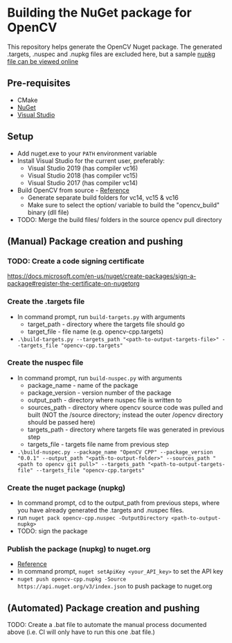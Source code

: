 # Building the NuGet package for OpenCV

This repository helps generate the OpenCV Nuget package. The generated .targets, .nuspec and .nupkg files are excluded here, but a sample [nupkg file can be viewed online](https://drive.google.com/file/d/1-rMDqsAbpoUVXg601yGZWCW0TIuUr2Dg/view?usp=sharing)

## Pre-requisites
- CMake
- [NuGet](https://www.nuget.org/downloads)
- [Visual Studio](https://visualstudio.microsoft.com/downloads/)

## Setup
- Add nuget.exe to your `PATH` environment variable
- Install Visual Studio for the current user, preferably:
    - Visual Studio 2019 (has compiler vc16)
    - Visual Studio 2018 (has compiler vc15)
    - Visual Studio 2017 (has compiler vc14)
- Build OpenCV from source - [Reference](https://docs.opencv.org/master/d3/d52/tutorial_windows_install.html)
    - Generate separate build folders for vc14, vc15 & vc16
    - Make sure to select the option/ variable to build the "opencv_build" binary (dll file)
- TODO: Merge the build files/ folders in the source opencv pull directory

## (Manual) Package creation and pushing

### TODO: Create a code signing certificate
https://docs.microsoft.com/en-us/nuget/create-packages/sign-a-package#register-the-certificate-on-nugetorg

### Create the .targets file
- In command prompt, run `build-targets.py` with arguments
    - target_path - directory where the targets file should go
    - target_file - file name (e.g. opencv-cpp.targets)
- `.\build-targets.py --targets_path "<path-to-output-targets-file>" --targets_file "opencv-cpp.targets"`

### Create the nuspec file
- In command prompt, run `build-nuspec.py` with arguments
    - package_name - name of the package
    - package_version - version number of the package
    - output_path - directory where nuspec file is written to
    - sources_path - directory where opencv source code was pulled and built (NOT the /source directory; instead the outer /opencv directory should be passed here)
    - targets_path - directory where targets file was generated in previous step
    - targets_file - targets file name from previous step
- `.\build-nuspec.py --package_name "OpenCV CPP" --package_version "0.0.1" --output_path "<path-to-output-folder>" --sources_path "<path to opencv git pull>" --targets_path "<path-to-output-targets-file" --targets_file "opencv-cpp.targets"`


### Create the nuget package (nupkg)
- In command prompt, cd to the output_path from previous steps, where you have already generated the .targets and .nuspec files.
- run `nuget pack opencv-cpp.nuspec -OutputDirectory <path-to-output-nupkg>`
- TODO: sign the package

### Publish the package (nupkg) to nuget.org
- [Reference](https://docs.microsoft.com/en-us/nuget/nuget-org/publish-a-package)
- In command prompt, `nuget setApiKey <your_API_key>` to set the API key
- `nuget push opencv-cpp.nupkg -Source https://api.nuget.org/v3/index.json` to push package to nuget.org
## (Automated) Package creation and pushing

TODO: Create a .bat file to automate the manual process documented above (i.e. CI will only have to run this one .bat file.)
